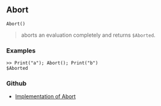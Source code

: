 ## Abort

``` 
Abort()
``` 

> aborts an evaluation completely and returns `$Aborted`.

### Examples
``` 
>> Print("a"); Abort(); Print("b")
$Aborted
``` 
 

### Github

* [Implementation of Abort](https://github.com/axkr/symja_android_library/blob/master/symja_android_library/matheclipse-core/src/main/java/org/matheclipse/core/builtin/Programming.java#L144) 
